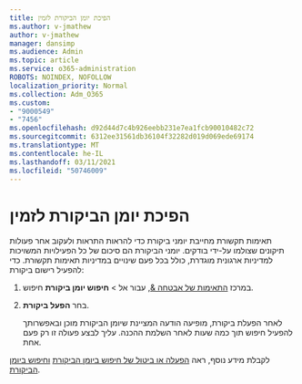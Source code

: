 ```yaml
---
title: הפיכת יומן הביקורת לזמין
ms.author: v-jmathew
author: v-jmathew
manager: dansimp
ms.audience: Admin
ms.topic: article
ms.service: o365-administration
ROBOTS: NOINDEX, NOFOLLOW
localization_priority: Normal
ms.collection: Adm_O365
ms.custom:
- "9000549"
- "7456"
ms.openlocfilehash: d92d44d7c4b926eebb231e7ea1fcb90010482c72
ms.sourcegitcommit: 6312ee31561db36104f32282d019d069ede69174
ms.translationtype: MT
ms.contentlocale: he-IL
ms.lasthandoff: 03/11/2021
ms.locfileid: "50746009"
---
```

# <a name="enable-the-audit-log"></a>הפיכת יומן הביקורת לזמין

תאימות תקשורת מחייבת יומני ביקורת כדי להראות התראות ולעקוב אחר פעולות תיקונים שצולמו על-ידי בודקים. יומני הביקורת הם סיכום של כל הפעילויות המשויכות למדיניות ארגונית מוגדרת, כולל בכל פעם שינויים במדיניות תאימות תקשורת. כדי להפעיל רישום ביקורת:

1. במרכז [התאימות של אבטחה &](https://go.microsoft.com/fwlink/?linkid=2101341), עבור אל  >  **חיפוש יומן ביקורת** חיפוש.
2. בחר **הפעל ביקורת**.

    לאחר הפעלת ביקורת, מופיעה הודעה המציינת שיומן הביקורת מוכן ובאפשרותך להפעיל חיפוש תוך כמה שעות לאחר השלמת ההכנה. עליך לבצע פעולה זו רק פעם אחת.

לקבלת מידע נוסף, ראה [הפעלה או ביטול של חיפוש ביומן הביקורת](https://go.microsoft.com/fwlink/?linkid=2129077) [וחיפוש ביומן הביקורת](https://go.microsoft.com/fwlink/?linkid=2123729).
